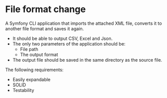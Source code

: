 # File format change

A Symfony CLI application that imports the attached XML file, converts it to another file format and saves it again.
- It should be able to output CSV, Excel and Json.
- The only two parameters of the application should be:
    - File path
    - The output format
- The output file should be saved in the same directory as the source file.

The following requirements:
- Easily expandable
- SOLID
- Testability
